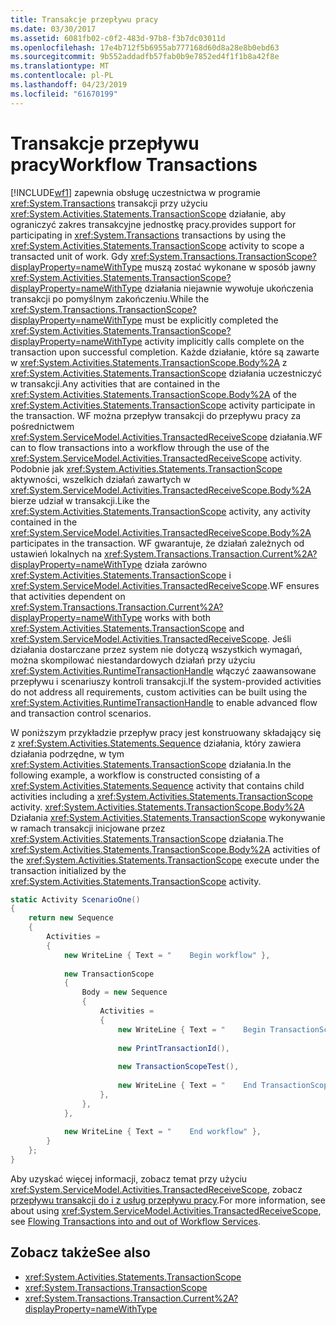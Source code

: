 ```yaml
---
title: Transakcje przepływu pracy
ms.date: 03/30/2017
ms.assetid: 6081fb02-c0f2-483d-97b8-f3b7dc03011d
ms.openlocfilehash: 17e4b712f5b6955ab777168d60d8a28e8b0ebd63
ms.sourcegitcommit: 9b552addadfb57fab0b9e7852ed4f1f1b8a42f8e
ms.translationtype: MT
ms.contentlocale: pl-PL
ms.lasthandoff: 04/23/2019
ms.locfileid: "61670199"
---
```

# <a name="workflow-transactions"></a><span data-ttu-id="4cf38-102">Transakcje przepływu pracy</span><span class="sxs-lookup"><span data-stu-id="4cf38-102">Workflow Transactions</span></span>

[!INCLUDE[wf1](../../../includes/wf1-md.md)] <span data-ttu-id="4cf38-103">zapewnia obsługę uczestnictwa w programie <xref:System.Transactions> transakcji przy użyciu <xref:System.Activities.Statements.TransactionScope> działanie, aby ograniczyć zakres transakcyjne jednostkę pracy.</span><span class="sxs-lookup"><span data-stu-id="4cf38-103">provides support for participating in <xref:System.Transactions> transactions by using the <xref:System.Activities.Statements.TransactionScope> activity to scope a transacted unit of work.</span></span> <span data-ttu-id="4cf38-104">Gdy <xref:System.Transactions.TransactionScope?displayProperty=nameWithType> muszą zostać wykonane w sposób jawny <xref:System.Activities.Statements.TransactionScope?displayProperty=nameWithType> działania niejawnie wywołuje ukończenia transakcji po pomyślnym zakończeniu.</span><span class="sxs-lookup"><span data-stu-id="4cf38-104">While the <xref:System.Transactions.TransactionScope?displayProperty=nameWithType> must be explicitly completed the <xref:System.Activities.Statements.TransactionScope?displayProperty=nameWithType> activity implicitly calls complete on the transaction upon successful completion.</span></span> <span data-ttu-id="4cf38-105">Każde działanie, które są zawarte w <xref:System.Activities.Statements.TransactionScope.Body%2A> z <xref:System.Activities.Statements.TransactionScope> działania uczestniczyć w transakcji.</span><span class="sxs-lookup"><span data-stu-id="4cf38-105">Any activities that are contained in the <xref:System.Activities.Statements.TransactionScope.Body%2A> of the <xref:System.Activities.Statements.TransactionScope> activity participate in the transaction.</span></span> <span data-ttu-id="4cf38-106">WF można przepływ transakcji do przepływu pracy za pośrednictwem <xref:System.ServiceModel.Activities.TransactedReceiveScope> działania.</span><span class="sxs-lookup"><span data-stu-id="4cf38-106">WF can to flow transactions into a workflow through the use of the <xref:System.ServiceModel.Activities.TransactedReceiveScope> activity.</span></span> <span data-ttu-id="4cf38-107">Podobnie jak <xref:System.Activities.Statements.TransactionScope> aktywności, wszelkich działań zawartych w <xref:System.ServiceModel.Activities.TransactedReceiveScope.Body%2A> bierze udział w transakcji.</span><span class="sxs-lookup"><span data-stu-id="4cf38-107">Like the <xref:System.Activities.Statements.TransactionScope> activity, any activity contained in the <xref:System.ServiceModel.Activities.TransactedReceiveScope.Body%2A> participates in the transaction.</span></span> <span data-ttu-id="4cf38-108">WF gwarantuje, że działań zależnych od ustawień lokalnych na <xref:System.Transactions.Transaction.Current%2A?displayProperty=nameWithType> działa zarówno <xref:System.Activities.Statements.TransactionScope> i <xref:System.ServiceModel.Activities.TransactedReceiveScope>.</span><span class="sxs-lookup"><span data-stu-id="4cf38-108">WF ensures that activities dependent on <xref:System.Transactions.Transaction.Current%2A?displayProperty=nameWithType> works with both <xref:System.Activities.Statements.TransactionScope> and <xref:System.ServiceModel.Activities.TransactedReceiveScope>.</span></span> <span data-ttu-id="4cf38-109">Jeśli działania dostarczane przez system nie dotyczą wszystkich wymagań, można skompilować niestandardowych działań przy użyciu <xref:System.Activities.RuntimeTransactionHandle> włączyć zaawansowane przepływu i scenariuszy kontroli transakcji.</span><span class="sxs-lookup"><span data-stu-id="4cf38-109">If the system-provided activities do not address all requirements, custom activities can be built using the <xref:System.Activities.RuntimeTransactionHandle> to enable advanced flow and transaction control scenarios.</span></span>  
  
<span data-ttu-id="4cf38-110">W poniższym przykładzie przepływ pracy jest konstruowany składający się z <xref:System.Activities.Statements.Sequence> działania, który zawiera działania podrzędne, w tym <xref:System.Activities.Statements.TransactionScope> działania.</span><span class="sxs-lookup"><span data-stu-id="4cf38-110">In the following example, a workflow is constructed consisting of a <xref:System.Activities.Statements.Sequence> activity that contains child activities including a <xref:System.Activities.Statements.TransactionScope> activity.</span></span> <span data-ttu-id="4cf38-111"><xref:System.Activities.Statements.TransactionScope.Body%2A> Działania <xref:System.Activities.Statements.TransactionScope> wykonywanie w ramach transakcji inicjowane przez <xref:System.Activities.Statements.TransactionScope> działania.</span><span class="sxs-lookup"><span data-stu-id="4cf38-111">The <xref:System.Activities.Statements.TransactionScope.Body%2A> activities of the <xref:System.Activities.Statements.TransactionScope> execute under the transaction initialized by the <xref:System.Activities.Statements.TransactionScope> activity.</span></span>  
  
```csharp  
static Activity ScenarioOne()  
{  
    return new Sequence  
    {  
        Activities =  
        {  
            new WriteLine { Text = "    Begin workflow" },  
  
            new TransactionScope  
            {  
                Body = new Sequence  
                {  
                    Activities =   
                    {  
                        new WriteLine { Text = "    Begin TransactionScope" },  
  
                        new PrintTransactionId(),  
  
                        new TransactionScopeTest(),  
  
                        new WriteLine { Text = "    End TransactionScope" },  
                    },  
                },  
            },  
  
            new WriteLine { Text = "    End workflow" },  
        }  
    };  
}  
```  
  
<span data-ttu-id="4cf38-112">Aby uzyskać więcej informacji, zobacz temat przy użyciu <xref:System.ServiceModel.Activities.TransactedReceiveScope>, zobacz [przepływu transakcji do i z usług przepływu pracy](../wcf/feature-details/flowing-transactions-into-and-out-of-workflow-services.md).</span><span class="sxs-lookup"><span data-stu-id="4cf38-112">For more information, see about using <xref:System.ServiceModel.Activities.TransactedReceiveScope>, see [Flowing Transactions into and out of Workflow Services](../wcf/feature-details/flowing-transactions-into-and-out-of-workflow-services.md).</span></span>  
  
## <a name="see-also"></a><span data-ttu-id="4cf38-113">Zobacz także</span><span class="sxs-lookup"><span data-stu-id="4cf38-113">See also</span></span>

- <xref:System.Activities.Statements.TransactionScope>
- <xref:System.Transactions.TransactionScope>
- <xref:System.Transactions.Transaction.Current%2A?displayProperty=nameWithType>
